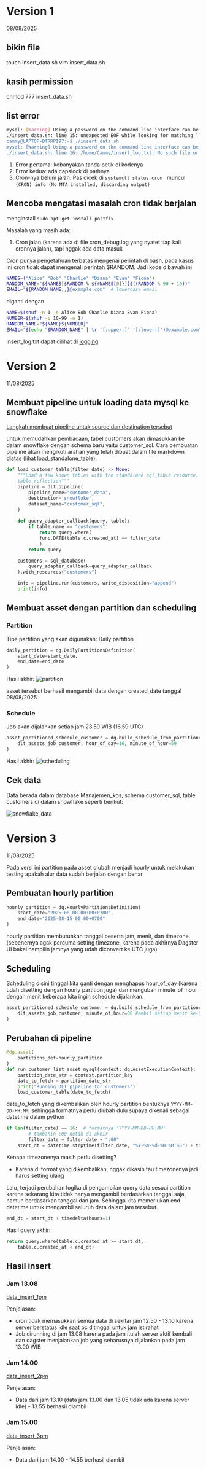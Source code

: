 # Version 1
08/08/2025
## bikin file
touch insert_data.sh
vim insert_data.sh

## kasih permission
chmod 777 insert_data.sh

## list error

```bash
mysql: [Warning] Using a password on the command line interface can be insecure.
./insert_data.sh: line 15: unexpected EOF while looking for matching ``'
cammy@LAPTOP-BTRRPI97:~$ ./insert_data.sh
mysql: [Warning] Using a password on the command line interface can be insecure.
./insert_data.sh: line 16: /home/Cammy/insert_log.txt: No such file or directory
```

1. Error pertama: kebanyakan tanda petik di kodenya
2. Error kedua: ada capslock di pathnya
3. Cron-nya belum jalan. Pas dicek di ```systemctl status cron ``` muncul ```(CRON) info (No MTA installed, discarding output)```

## Mencoba mengatasi masalah cron tidak berjalan
menginstall ```sudo apt-get install postfix```

Masalah yang masih ada:
1. Cron jalan (karena ada di file cron_debug.log yang nyatet tiap kali cronnya jalan), tapi nggak ada data masuk

Cron punya pengetahuan terbatas mengenai perintah di bash, pada kasus ini cron tidak dapat mengenali perintah $RANDOM. Jadi kode dibawah ini

```sh
NAMES=("Alice" "Bob" "Charlie" "Diana" "Evan" "Fiona")
RANDOM_NAME="${NAMES[$RANDOM % ${#NAMES[@]}]}$((RANDOM % 90 + 10))"
EMAIL="${RANDOM_NAME,,}@example.com"  # lowercase email
```

diganti dengan
```sh
NAME=$(shuf -n 1 -e Alice Bob Charlie Diana Evan Fiona)
NUMBER=$(shuf -i 10-99 -n 1)
RANDOM_NAME="${NAME}${NUMBER}"
EMAIL="$(echo "$RANDOM_NAME" | tr '[:upper:]' '[:lower:]')@example.com"
```

insert_log.txt dapat dilihat di [logging](insert_log.txt)

# Version 2
11/08/2025

## Membuat pipeline untuk loading data mysql ke snowflake
[Langkah membuat pipeline untuk source dan destination tersebut](Database_to_database_replication.md#mysql---snowflake)

untuk memudahkan pembacaan, tabel customers akan dimasukkan ke dalam snowflake dengan schema baru yaitu customer_sql. Cara pembuatan pipeline akan mengikuti arahan yang telah dibuat dalam file markdown diatas (lihat load_standalone_table).

```py
def load_customer_table(filter_date) -> None:
    """Load a few known tables with the standalone sql_table resource, request full schema and deferred
    table reflection"""
    pipeline = dlt.pipeline(
        pipeline_name="customer_data",
        destination='snowflake',
        dataset_name="customer_sql",
    )
    
    def query_adapter_callback(query, table):
        if table.name == "customers":
            return query.where(
            func.DATE(table.c.created_at) == filter_date
            )
        return query

    customers = sql_database(
        query_adapter_callback=query_adapter_callback
    ).with_resources("customers")

    info = pipeline.run(customers, write_disposition="append")
    print(info)
```

## Membuat asset dengan partition dan scheduling

### Partition
Tipe partition yang akan digunakan: Daily partition

```py
daily_partition = dg.DailyPartitionsDefinition(
    start_date=start_date,
    end_date=end_date
)
```
Hasil akhir:
![partition](customer_partition.png)

asset tersebut berhasil mengambil data dengan created_date tanggal 08/08/2025

### Schedule
Job akan dijalankan setiap jam 23.59 WIB (16.59 UTC)
```py
asset_partitioned_schedule_customer = dg.build_schedule_from_partitioned_job(
    dlt_assets_job_customer, hour_of_day=16, minute_of_hour=59
)
```

Hasil akhir:
![scheduling](customer_scheduling.png)

## Cek data
Data berada dalam database Manajemen_kos, schema customer_sql, table customers di dalam snowflake seperti berikut:

![snowflake_data](customer_snowflake.png)

# Version 3
11/08/2025

Pada versi ini partition pada asset diubah menjadi hourly untuk melakukan testing apakah alur data sudah berjalan dengan benar

## Pembuatan hourly partition
```py
hourly_partition = dg.HourlyPartitionsDefinition(
    start_date="2025-08-08-00:00+0700",
    end_date="2025-08-15-00:00+0700"
)
```

hourly partition membutuhkan tanggal beserta jam, menit, dan timezone. (sebenernya agak percuma setting timezone, karena pada akhirnya Dagster UI bakal nampilin jamnya yang udah diconvert ke UTC juga)

## Scheduling
Scheduling disini tinggal kita ganti dengan menghapus hour_of_day (karena udah disetting dengan hourly partition juga) dan mengubah minute_of_hour dengan menit keberapa kita ingin schedule dijalankan.

```py
asset_partitioned_schedule_customer = dg.build_schedule_from_partitioned_job(
    dlt_assets_job_customer, minute_of_hour=00 #ambil setiap menit ke-0
)
```

## Perubahan di pipeline
```py
@dg.asset( 
    partitions_def=hourly_partition
)
def run_customer_list_asset_mysql(context: dg.AssetExecutionContext):
    partition_date_str = context.partition_key
    date_to_fetch = partition_date_str
    print("Running DLT pipeline for customers")
    load_customer_table(date_to_fetch)
```

date_to_fetch yang dikembalikan oleh hourly partition bentuknya ```YYYY-MM-DD-HH:MM```, sehingga formatnya perlu diubah dulu supaya dikenali sebagai datetime dalam python
```py
if len(filter_date) == 16:  # formatnya 'YYYY-MM-DD-HH:MM'
        # tambahin :00 detik di akhir
        filter_date = filter_date + ":00"
    start_dt = datetime.strptime(filter_date, "%Y-%m-%d-%H:%M:%S") + timedelta(hours=7) #nyesuaiin timezone
```

Kenapa timezonenya masih perlu disetting?
- Karena di format yang dikembalikan, nggak dikasih tau timezonenya jadi harus setting ulang

Lalu, terjadi perubahan logika di pengambilan query data sesuai partition karena sekarang kita tidak hanya mengambil berdasarkan tanggal saja, namun berdasarkan tanggal dan jam. Sehingga kita memerlukan end datetime untuk mengambil seluruh data dalam jam tersebut.

```py
end_dt = start_dt + timedelta(hours=1)
```

Hasil query akhir:

```py
return query.where(table.c.created_at >= start_dt,
    table.c.created_at < end_dt)
```

## Hasil insert
### Jam 13.08
[data_insert_1pm](1pm_run.csv)

Penjelasan:
- cron tidak memasukkan semua data di sekitar jam 12.50 - 13.10 karena server berstatus idle saat pc ditinggal untuk jam istirahat
- Job dirunning di jam 13.08 karena pada jam itulah server aktif kembali dan dagster menjalankan job yang seharusnya dijalankan pada jam 13.00 WIB

### Jam 14.00
[data_insert_2pm](2pm_run.csv)

Penjelasan:
- Data dari jam 13.10 (data jam 13.00 dan 13.05 tidak ada karena server idle) - 13.55 berhasil diambil

### Jam 15.00
[data_insert_3pm](3pm_run.csv)

Penjelasan:
- Data dari jam 14.00 - 14.55 berhasil diambil
